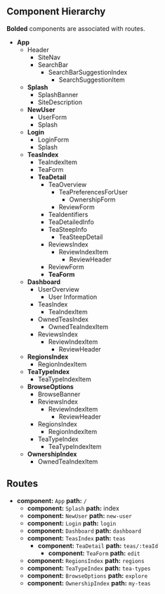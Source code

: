 ## Component Hierarchy

**Bolded** components are associated with routes.

* **App**
  * Header
    * SiteNav
    * SearchBar
      * SearchBarSuggestionIndex
        * SearchSuggestionItem
  * **Splash**
    * SplashBanner
    * SiteDescription
  * **NewUser**
    * UserForm
    * Splash
  * **Login**
    * LoginForm
    * Splash
  * **TeasIndex**
    * TeaIndexItem
    * TeaForm
    * **TeaDetail**
      * TeaOverview
        * TeaPreferencesForUser
          * OwnershipForm
        * ReviewForm
      * TeaIdentifiers
      * TeaDetailedInfo
      * TeaSteepInfo
        * TeaSteepDetail
      * ReviewsIndex
        * ReviewIndexItem
          * ReviewHeader
      * ReviewForm
      * **TeaForm**
  * **Dashboard**
    * UserOverview
      * User Information
    * TeasIndex
      * TeaIndexItem
    * OwnedTeasIndex
      * OwnedTeaIndexItem
    * ReviewsIndex
      * ReviewIndexItem
        * ReviewHeader
  * **RegionsIndex**
    * RegionIndexItem
  * **TeaTypeIndex**
    * TeaTypeIndexItem
  * **BrowseOptions**
    * BrowseBanner
    * ReviewsIndex
      * ReviewIndexItem
        * ReviewHeader
    * RegionsIndex
      * RegionIndexItem
    * TeaTypeIndex
      * TeaTypeIndexItem
  * **OwnershipIndex**
    * OwnedTeaIndexItem

## Routes

* **component:** `App` **path:** `/`
  * **component:** `Splash` **path:** index
  * **component:** `NewUser` **path:** `new-user`
  * **component:** `Login` **path:** `login`
  * **component:** `Dashboard` **path:** `dashboard`
  * **component:** `TeasIndex` **path:** `teas`
    * **component:** `TeaDetail` **path:** `teas/:teaId`
      * **component:** `TeaForm` **path:** `edit`
  * **component:** `RegionsIndex` **path:** `regions`
  * **component:** `TeaTypeIndex` **path:** `tea-types`
  * **component:** `BrowseOptions` **path:** `explore`
  * **component:** `OwnershipIndex` **path:** `my-teas`
